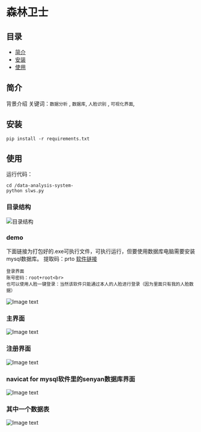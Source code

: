 # 森林卫士


## 目录
- [简介](#简介)
- [安装](#安装)
- [使用](#使用)

## 简介


背景介绍
关键词：`数据分析` , `数据库`, `人脸识别` , `可视化界面`, 

## 安装

    pip install -r requirements.txt
    

## 使用

运行代码：

    cd /data-analysis-system-
    python slws.py

### 目录结构

![目录结构](https://github.com/xumoremore/data-analysis-system-/blob/master/introducepicture/1.png)

### demo

下面链接为打包好的.exe可执行文件，可执行运行，但要使用数据库电脑需要安装mysql数据库。
提取码：prto 
[软件链接](https://pan.baidu.com/s/128nFX1aRHE8157biClGq8Q)

    登录界面
    账号密码：root+root<br>
    也可以使用人脸一键登录：当然该软件只能通过本人的人脸进行登录（因为里面只有我的人脸数据）
![Image text](https://github.com/xumoremore/data-analysis-system-/blob/master/introducepicture/3.png)

### 主界面

![Image text](https://github.com/xumoremore/data-analysis-system-/blob/master/introducepicture/4.png)

### 注册界面
![Image text](https://github.com/xumoremore/data-analysis-system-/blob/master/introducepicture/5.png)

### navicat for mysql软件里的senyan数据库界面
![Image text](https://github.com/xumoremore/data-analysis-system-/blob/master/introducepicture/6.png)

### 其中一个数据表
![Image text](https://github.com/xumoremore/data-analysis-system-/blob/master/introducepicture/7.png)

